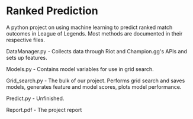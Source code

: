 # Ranked Prediction
A python project on using machine learning to predict ranked match outcomes in League of Legends. Most methods
are documented in their respective files.

DataManager.py - Collects data through Riot and Champion.gg's APIs and sets up features.

Models.py - Contains model variables for use in grid search.

Grid_search.py - The bulk of our project. Performs grid search and saves models, generates feature and model scores,
plots model performance.

Predict.py - Unfinished.

Report.pdf - The project report
